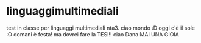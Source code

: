 # linguaggimultimediali
test in classe per linguaggi multimediali nta3. ciao mondo :D oggi c'è il sole :O
domani è festa! ma dovrei fare la TESI!!
ciao Dana
MAI UNA GIOIA
